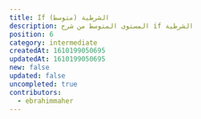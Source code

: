 ```yaml
---
title: If الشرطية (متوسط)
description: المستوى المتوسط من شرح if الشرطية
position: 6
category: intermediate
createdAt: 1610199050695
updatedAt: 1610199050695
new: false
updated: false
uncompleted: true
contributors:
  - ebrahimmaher
---
```



